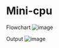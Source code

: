 # Mini-cpu

Flowchart
![image](https://github.com/3bdallaaa/Mini-cpu/assets/118936824/f4fdccb3-a2c3-4db1-bc0f-c14e90a5f67d)

Output
![image](https://github.com/3bdallaaa/Mini-cpu/assets/118936824/38de940e-06b3-4de1-b437-daf96b388a2f)
